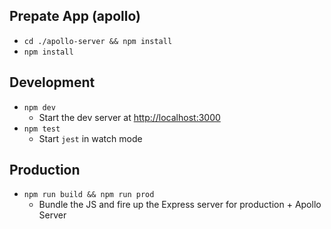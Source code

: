 ## Prepate App (apollo)

- `cd ./apollo-server && npm install`
- `npm install`

## Development

- `npm dev`
  - Start the dev server at [http://localhost:3000](http://localhost:3000)
- `npm test`
  - Start `jest` in watch mode

## Production

- `npm run build && npm run prod`
  - Bundle the JS and fire up the Express server for production + Apollo Server

